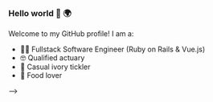 ### Hello world 👋 🌍

Welcome to my GitHub profile! I am a:

- 👨‍💻 Fullstack Software Engineer (Ruby on Rails & Vue.js)
- 🤓 Qualified actuary
- 🎹 Casual ivory tickler
- 🍜 Food lover

<!--
**jasylwong/jasylwong** is a ✨ _special_ ✨ repository because its `README.md` (this file) appears on your GitHub profile.
<!-- 
Here are some ideas to get you started:

- 🔭 I’m currently working on ...
- 🌱 I’m currently learning ...
- 👯 I’m looking to collaborate on ...
- 🤔 I’m looking for help with ...
- 💬 Ask me about ...
- 📫 How to reach me: ...
- 😄 Pronouns: ...
- ⚡ Fun fact: ...
--> -->


